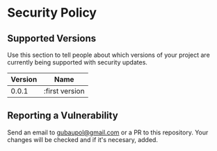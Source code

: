 # Security Policy

## Supported Versions

Use this section to tell people about which versions of your project are
currently being supported with security updates.

| Version | Name               |
| ------- | ------------------ |
| 0.0.1   | :first version     |


## Reporting a Vulnerability

Send an email to gubaupol@gmail.com or a PR to this repository.
Your changes will be checked and if it's necesary, added.
